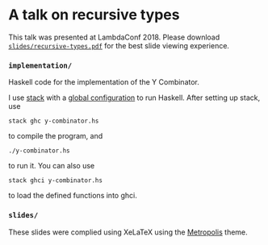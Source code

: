 # A talk on recursive types
This talk was presented at LambdaConf 2018. Please download [`slides/recursive-types.pdf`](https://github.com/esdrw/recursive-types-talk/blob/master/slides/recursive-types.pdf) for the best slide viewing experience.

### `implementation/`
Haskell code for the implementation of the Y Combinator.

I use [stack](https://docs.haskellstack.org/en/stable/README/) with a [global configuration](https://docs.haskellstack.org/en/stable/yaml_configuration/) to run Haskell. After setting up stack, use
```
stack ghc y-combinator.hs
```
to compile the program, and
```
./y-combinator.hs
```
to run it. You can also use
```
stack ghci y-combinator.hs
```
to load the defined functions into ghci.

### `slides/`
These slides were complied using XeLaTeX using the [Metropolis](https://github.com/matze/mtheme) theme.
